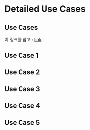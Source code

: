 # Detailed Use Cases

## Use Cases

이 링크를 참고 : [link](/FormCreateUpdate/UseCases.md)

## Use Case 1

## Use Case 2

## Use Case 3

## Use Case 4

## Use Case 5

